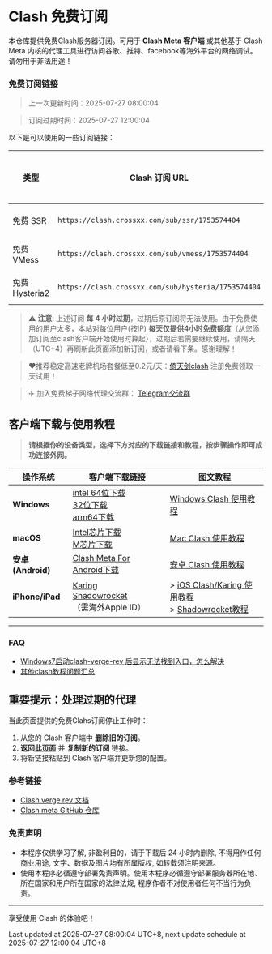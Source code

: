 # Clash 免费订阅

本仓库提供免费Clash服务器订阅。可用于 **Clash Meta 客户端** 或其他基于 Clash Meta 内核的代理工具进行访问谷歌、推特、facebook等海外平台的网络调试。请勿用于非法用途！


### 免费订阅链接

> 上一次更新时间：2025-07-27 08:00:04

> 订阅过期时间：2025-07-27 12:00:04

以下是可以使用的一些订阅链接：

 | 类型         | Clash 订阅 URL            | 过期及下次更新时间（utc+8） |
| ------------ | ------------------- |----------------- |
| 免费 SSR      | `https://clash.crossxx.com/sub/ssr/1753574404` | 2025-07-27 12:00:04 |
| 免费 VMess    | `https://clash.crossxx.com/sub/vmess/1753574404`   | 2025-07-27 12:00:04 |
| 免费 Hysteria2 | `https://clash.crossxx.com/sub/hysteria/1753574404`  | 2025-07-27 12:00:04 |


> ⚠️ **注意**: 上述订阅 **每 4 小时过期**，过期后原订阅将无法使用。由于免费使用的用户太多，本站对每位用户(按IP) **每天仅提供4小时免费额度**（从您添加订阅至clash客户端开始使用时算起），过期后若需要继续使用，请隔天（UTC+4）再刷新此页面添加新订阅，或者请看下条。感谢理解！

> ❤️推荐稳定高速老牌机场套餐低至0.2元/天：[倚天剑clash](https://a.aiguobit.com) 注册免费领取一天试用！

> ✈️ 加入免费梯子网络代理交流群： [Telegram交流群](https://t.me/+jqOB0VU0yO41MzJl)


## 客户端下载与使用教程

> **请根据你的设备类型，选择下方对应的下载链接和教程，按步骤操作即可成功连接外网。**

| 操作系统         | 客户端下载链接                                                                                                   | 图文教程                                                                                       |
|------------------|----------------------------------------------------------------------------------------------------------------|-----------------------------------------------------------------------------------------------|
| **Windows**      | [intel 64位下载](https://github.com/clash-verge-rev/clash-verge-rev/releases/download/v2.3.1/Clash.Verge_2.3.1_x64-setup.exe)<br>[32位下载](https://github.com/clash-verge-rev/clash-verge-rev/releases/download/v1.7.7/Clash.Verge_1.7.7_x86-setup.exe) <br/> [arm64下载](https://github.com/clash-verge-rev/clash-verge-rev/releases/download/v2.3.1/Clash.Verge_2.3.1_arm64-setup.exe) | [Windows Clash 使用教程](https://dpnyems4gls27.cloudfront.net/windows.html) |
| **macOS**        | [Intel芯片下载](https://github.com/clash-verge-rev/clash-verge-rev/releases/download/v2.3.1/Clash.Verge_2.3.1_x64.dmg)<br>[M芯片下载](https://github.com/clash-verge-rev/clash-verge-rev/releases/download/v2.3.1/Clash.Verge_2.3.1_aarch64.dmg) | [Mac Clash 使用教程](https://dpnyems4gls27.cloudfront.net/mac.html)                            |
| **安卓(Android)**| [Clash Meta For Android下载](https://github.com/MetaCubeX/ClashMetaForAndroid/releases/download/v2.11.0/cmfa-2.11.0-meta-universal-release.apk) | [安卓 Clash 使用教程](https://dpnyems4gls27.cloudfront.net/android.html)                       |
| **iPhone/iPad**  | [Karing](https://apps.apple.com/us/app/karing/id6472431552) <br/>[Shadowrocket](https://apps.apple.com/us/app/shadowrocket/id932747118) <br/>（需海外Apple ID）                                                        | > [iOS Clash/Karing 使用教程](https://dpnyems4gls27.cloudfront.net/ios.html)  <br/> > [Shadowrocket教程](https://do2caruec6nwa.cloudfront.net/2024/10/30/shadowrocket-import-clash-subscription/)                   |

---


### FAQ
- [Windows7启动clash-verge-rev 后显示无法找到入口，怎么解决](https://do2caruec6nwa.cloudfront.net/2024/10/30/win7-clash-verge-error-coincrementmtausage-ole32.dll/)
- [其他clash教程问题汇总](https://do2caruec6nwa.cloudfront.net/)


## 重要提示：处理过期的代理

当此页面提供的免费Clahs订阅停止工作时：
1. 从您的 Clash 客户端中 **删除旧的订阅**。
2. **返回[此页面]( https://github.com/crossxx-labs/free-proxy)** 并 **复制新的订阅** 链接。
3. 将新链接粘贴到 Clash 客户端并更新您的配置。


### 参考链接

- [Clash verge rev 文档](https://clash-verge-rev.github.io/faq/windows.html)
- [Clash meta GitHub 仓库](https://github.com/MetaCubeX/mihomo)


### 免责声明
- 本程序仅供学习了解, 非盈利目的，请于下载后 24 小时内删除, 不得用作任何商业用途, 文字、数据及图片均有所属版权, 如转载须注明来源。
- 使用本程序必循遵守部署免责声明。使用本程序必循遵守部署服务器所在地、所在国家和用户所在国家的法律法规, 程序作者不对使用者任何不当行为负责。

---

享受使用 Clash 的体验吧！

Last updated at 2025-07-27 08:00:04 UTC+8, next update schedule at 2025-07-27 12:00:04 UTC+8
